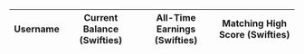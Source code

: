 <head>
    <!-- load jQuery and DataTables syle and scripts -->
    <link rel="stylesheet" type="text/css" href="https://cdn.datatables.net/1.13.4/css/jquery.dataTables.min.css">
    <script type="text/javascript" language="javascript" src="https://code.jquery.com/jquery-3.6.0.min.js"></script>
    <script>var define = null;</script>
    <script type="text/javascript" language="javascript" src="https://cdn.datatables.net/1.13.4/js/jquery.dataTables.min.js"></script>
</head>
<table id="swiftTable" class="table" style="width:100%">
    <thead id="swiftHead">
        <tr>
            <th>Username</th>
            <th>Current Balance (Swifties)</th>
            <th>All-Time Earnings (Swifties)</th>
            <th>Matching High Score (Swifties)</th>
        </tr>
    </thead>
    <tbody id="swiftBody"></tbody>
</table>

<script>
  $(document).ready(function() {
    fetch('https://taylorswifties.duckdns.org/api/users/', { mode: 'cors' })
    .then(response => {
      if (!response.ok) {
        throw new Error('API response failed');
      }
      return response.json();
    })
    .then(data => {
      for (const row of data) {
        // BUG warning/resolution - DataTable requires row to be single append
        $('#swiftBody').append('<tr><td>' + 
            row.id + '</td><td>' + 
            row.name + '</td><td>' + 
            row.dob + '</td><td>' + 
            row.age + '</td></tr>');
      }
      // BUG warning - Jupyter does not show Datatable controls, works on deployed GitHub pages
      $("#flaskTable").DataTable();
    })
    .catch(error => {
      console.error('Error:', error);
    });
  });
</script>
